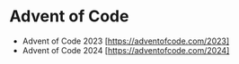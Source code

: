 # Advent of Code

* Advent of Code 2023 [https://adventofcode.com/2023]
* Advent of Code 2024 [https://adventofcode.com/2024]